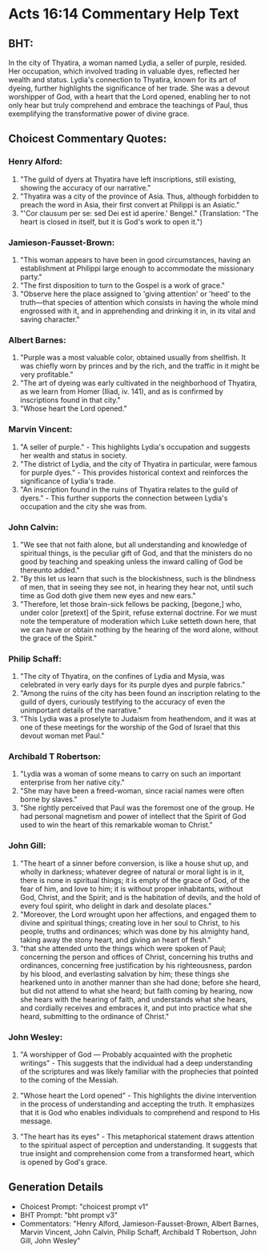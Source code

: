 # Acts 16:14 Commentary Help Text

## BHT:
In the city of Thyatira, a woman named Lydia, a seller of purple, resided. Her occupation, which involved trading in valuable dyes, reflected her wealth and status. Lydia's connection to Thyatira, known for its art of dyeing, further highlights the significance of her trade. She was a devout worshipper of God, with a heart that the Lord opened, enabling her to not only hear but truly comprehend and embrace the teachings of Paul, thus exemplifying the transformative power of divine grace.

## Choicest Commentary Quotes:
### Henry Alford:
1. "The guild of dyers at Thyatira have left inscriptions, still existing, showing the accuracy of our narrative." 
2. "Thyatira was a city of the province of Asia. Thus, although forbidden to preach the word in Asia, their first convert at Philippi is an Asiatic."
3. "'Cor clausum per se: sed Dei est id aperire.' Bengel." (Translation: "The heart is closed in itself, but it is God's work to open it.")

### Jamieson-Fausset-Brown:
1. "This woman appears to have been in good circumstances, having an establishment at Philippi large enough to accommodate the missionary party."
2. "The first disposition to turn to the Gospel is a work of grace."
3. "Observe here the place assigned to 'giving attention' or 'heed' to the truth—that species of attention which consists in having the whole mind engrossed with it, and in apprehending and drinking it in, in its vital and saving character."

### Albert Barnes:
1. "Purple was a most valuable color, obtained usually from shellfish. It was chiefly worn by princes and by the rich, and the traffic in it might be very profitable." 
2. "The art of dyeing was early cultivated in the neighborhood of Thyatira, as we learn from Homer (Iliad, iv. 141), and as is confirmed by inscriptions found in that city." 
3. "Whose heart the Lord opened."

### Marvin Vincent:
1. "A seller of purple." - This highlights Lydia's occupation and suggests her wealth and status in society.
2. "The district of Lydia, and the city of Thyatira in particular, were famous for purple dyes." - This provides historical context and reinforces the significance of Lydia's trade.
3. "An inscription found in the ruins of Thyatira relates to the guild of dyers." - This further supports the connection between Lydia's occupation and the city she was from.

### John Calvin:
1. "We see that not faith alone, but all understanding and knowledge of spiritual things, is the peculiar gift of God, and that the ministers do no good by teaching and speaking unless the inward calling of God be thereunto added."
2. "By this let us learn that such is the blockishness, such is the blindness of men, that in seeing they see not, in hearing they hear not, until such time as God doth give them new eyes and new ears."
3. "Therefore, let those brain-sick fellows be packing, [begone,] who, under color [pretext] of the Spirit, refuse external doctrine. For we must note the temperature of moderation which Luke setteth down here, that we can have or obtain nothing by the hearing of the word alone, without the grace of the Spirit."

### Philip Schaff:
1. "The city of Thyatira, on the confines of Lydia and Mysia, was celebrated in very early days for its purple dyes and purple fabrics." 
2. "Among the ruins of the city has been found an inscription relating to the guild of dyers, curiously testifying to the accuracy of even the unimportant details of the narrative."
3. "This Lydia was a proselyte to Judaism from heathendom, and it was at one of these meetings for the worship of the God of Israel that this devout woman met Paul."

### Archibald T Robertson:
1. "Lydia was a woman of some means to carry on such an important enterprise from her native city."
2. "She may have been a freed-woman, since racial names were often borne by slaves."
3. "She rightly perceived that Paul was the foremost one of the group. He had personal magnetism and power of intellect that the Spirit of God used to win the heart of this remarkable woman to Christ."

### John Gill:
1. "The heart of a sinner before conversion, is like a house shut up, and wholly in darkness; whatever degree of natural or moral light is in it, there is none in spiritual things; it is empty of the grace of God, of the fear of him, and love to him; it is without proper inhabitants, without God, Christ, and the Spirit; and is the habitation of devils, and the hold of every foul spirit, who delight in dark and desolate places."
2. "Moreover, the Lord wrought upon her affections, and engaged them to divine and spiritual things; creating love in her soul to Christ, to his people, truths and ordinances; which was done by his almighty hand, taking away the stony heart, and giving an heart of flesh."
3. "that she attended unto the things which were spoken of Paul; concerning the person and offices of Christ, concerning his truths and ordinances, concerning free justification by his righteousness, pardon by his blood, and everlasting salvation by him; these things she hearkened unto in another manner than she had done; before she heard, but did not attend to what she heard; but faith coming by hearing, now she hears with the hearing of faith, and understands what she hears, and cordially receives and embraces it, and put into practice what she heard, submitting to the ordinance of Christ."

### John Wesley:
1. "A worshipper of God — Probably acquainted with the prophetic writings" - This suggests that the individual had a deep understanding of the scriptures and was likely familiar with the prophecies that pointed to the coming of the Messiah.

2. "Whose heart the Lord opened" - This highlights the divine intervention in the process of understanding and accepting the truth. It emphasizes that it is God who enables individuals to comprehend and respond to His message.

3. "The heart has its eyes" - This metaphorical statement draws attention to the spiritual aspect of perception and understanding. It suggests that true insight and comprehension come from a transformed heart, which is opened by God's grace.


## Generation Details
- Choicest Prompt: "choicest prompt v1"
- BHT Prompt: "bht prompt v3"
- Commentators: "Henry Alford, Jamieson-Fausset-Brown, Albert Barnes, Marvin Vincent, John Calvin, Philip Schaff, Archibald T Robertson, John Gill, John Wesley"
